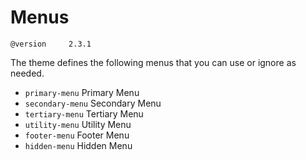 # Menus

`@version     2.3.1`

The theme defines the following menus that you can use or ignore as needed.

  * `primary-menu` Primary Menu
  * `secondary-menu` Secondary Menu
  * `tertiary-menu` Tertiary Menu
  * `utility-menu` Utility Menu
  * `footer-menu` Footer Menu
  * `hidden-menu` Hidden Menu
